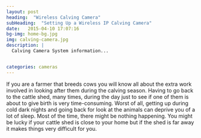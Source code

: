 ```yaml
---
layout: post
heading:  "Wireless Calving Camera"
subHeading:  "Setting Up a Wireless IP Calving Camera"
date:   2015-04-10 17:07:16
bg-img: home-bg.jpg
img: calving-camera.jpg
description: |
  Calving Camera System information...


categories: cameras
---
```

If you are a farmer that breeds cows you will know all about the extra work involved in looking after them during the calving season. Having to go back to the cattle shed, many times, during the day just to see if one of them is about to give birth is very time-consuming. Worst of all, getting up during cold dark nights and going back for look at the animals can deprive you of a lot of sleep. Most of the time, there might be nothing happening. You might be lucky if your cattle shed is close to your home but if the shed is far away it makes things very difficult for you.
